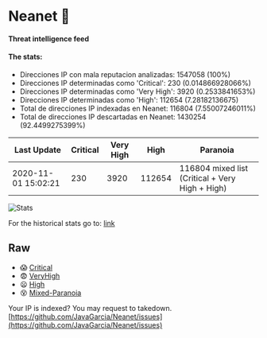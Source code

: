 # Neanet :hocho:
#### Threat intelligence feed
#### The stats:

- Direcciones IP con mala reputacion analizadas: 1547058 (100%)
- Direcciones IP determinadas como 'Critical':  230 (0.014866928066%)
- Direcciones IP determinadas como 'Very High':  3920 (0.2533841653%)
- Direcciones IP determinadas como 'High':  112654 (7.28182136675)
- Total de direcciones IP indexadas en Neanet:  116804 (7.55007246011%)
- Total de direcciones IP descartadas en Neanet:  1430254 (92.4499275399%)

| Last Update | Critical | Very High | High | Paranoia |
| --- | --- | --- | --- | --- |
| 2020-11-01 15:02:21 | 230 | 3920 | 112654 | 116804 mixed list (Critical + Very High + High)|

![Stats](https://docs.google.com/spreadsheets/d/e/2PACX-1vSnaNMIXVabIpDJjufMlzH7poXnshF3mgd8Is1g9ytUEzVsP5my4Trn8f-xkoLLQ38xpL3HtmUexLo6/pubchart?oid=501124687&format=image)

For the historical stats go to: [link](/stats.csv)
## Raw
- :scream: [Critical](https://raw.githubusercontent.com/JavaGarcia/Neanet/master/blacklists/neanet_critical.txt)
- :fearful: [VeryHigh](https://raw.githubusercontent.com/JavaGarcia/Neanet/master/blacklists/neanet_veryHigh.txtt)
- :frowning: [High](https://raw.githubusercontent.com/JavaGarcia/Neanet/master/blacklists/neanet_high.txt)
- :dizzy_face: [Mixed-Paranoia](https://raw.githubusercontent.com/JavaGarcia/Neanet/master/blacklists/neanet_all.txt)


Your IP is indexed? You may request to takedown. [https://github.com/JavaGarcia/Neanet/issues](https://github.com/JavaGarcia/Neanet/issues)



































































































































































































































































































































































































































































































































































































































































































































































































































































































































































































































































































































































































































































































































































































































































































































































































































































































































































































































































































